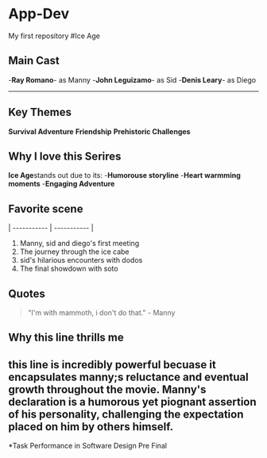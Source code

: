 # App-Dev
My first repository
#Ice Age 

## Main Cast

-**Ray Romano**- as Manny
-**John Leguizamo**- as Sid
-**Denis Leary**- as Diego

---

## Key Themes
**Survival Adventure**
**Friendship**
**Prehistoric Challenges**

## Why I love this Serires

**Ice Age**stands out due to its:
-**Humorouse storyline**
-**Heart warmming moments**
-**Engaging Adventure**

## Favorite scene

| ----------- | ----------- |
1. Manny, sid and diego's first meeting
2. The journey through the ice cabe
3. sid's hilarious encounters with dodos
4. The final showdown with soto

## Quotes
>"I'm with mammoth, i don't do that." - Manny

## Why this line thrills me
this line is incredibly powerful becuase it encapsulates manny;s reluctance and eventual growth throughout the movie. 
Manny's declaration is a humorous yet piognant assertion of his personality, challenging the expectation placed on him by others himself.
---
*Task Performance in Software Design Pre Final

